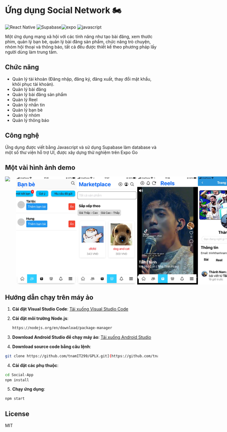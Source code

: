 # Ứng dụng Social Network 🏍️
<img src="https://www.svgrepo.com/show/452092/react.svg" alt="React Native" width="60" height="60"/> <img src="https://www.vectorlogo.zone/logos/supabase/supabase-icon.svg" alt="Supabase" width="60" height="60"/><img src="https://www.vectorlogo.zone/logos/expoio/expoio-ar21.svg" alt="expo" width="70" height="70"/> <img src="https://www.svgrepo.com/show/353925/javascript.svg" alt="javascript" width="60" height="60"/>

Một ứng dụng mạng xã hội với các tính năng như tạo bài đăng, xem thước phim, quản lý bạn bè, quản lý bài đăng sản phẩm, chức năng trò chuyện, nhóm hội thoại và thông báo, tất cả đều được thiết kế theo phương pháp lấy người dùng làm trung tâm.
## Chức năng
- Quản lý tài khoản (Đăng nhập, đăng ký, đăng xuất, thay đổi mật khẩu, khôi phục tài khoản).
- Quản lý bài đăng
- Quản lý bài đăng sản phẩm
- Quản lý Reel
- Quản lý nhắn tin
- Quản lý bạn bè
- Quản lý nhóm
- Quản lý thông báo

## Công nghệ
Ứng dụng được viết bằng Javascript và sử dụng Supabase làm database và một số thư viện hỗ trợ UI, được xây dựng thử nghiệm trên Expo Go

## Một vài hình ảnh demo

<div style="display: flex; justify-content: space-around;">
  <img src="image_demo/Trang chủ.png" width="200" style="margin-right: 20px;" />
  <img src="image_demo/Bạn bè.png" width="200" />
   <img src="image_demo/Market.png" width="200" />
  <img src="image_demo/Reels.png" width="200" />
    <img src="image_demo/Trang cá nhân.png" width="200" />
     <img src="image_demo/Tin nhắn.png" width="200" />
       <img src="image_demo/Nhóm chat.png" width="200" />
       <img src="image_demo/Member Group.png" width="200" />
  
</div>

## Hướng dẫn chạy trên máy ảo
1. **Cài đặt Visual Studio Code**: [Tải xuống Visual Studio Code](https://code.visualstudio.com/)

2. **Cài đặt môi trường Node.js**: 
   ```sh
   https://nodejs.org/en/download/package-manager

3. **Download Android Studio để chạy máy ảo**: [Tải xuống Android Studio ](https://developer.android.com/studio/install?hl=vi)

3. **Download source code bằng câu lệnh**:
```sh
git clone https://github.com/tnamIT299/GPLX.git](https://github.com/tnamIT299/Social-App.git
```

4. **Cài đặt các phụ thuộc**:
```sh
cd Social-App
npm install
```

5. **Chạy ứng dụng**:
```sh
npm start
```
## License
MIT


